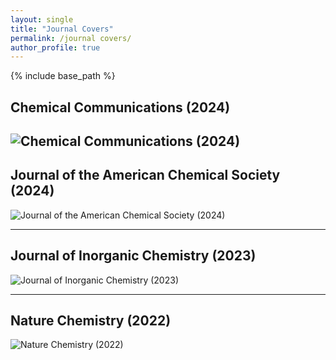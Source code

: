 ```yaml
---
layout: single
title: "Journal Covers"
permalink: /journal covers/
author_profile: true
---
```


{% include base_path %}

## Chemical Communications (2024)
![Chemical Communications (2024)](/Colliard-Research.github.io/images/IMG_0371.png)
---

## Journal of the American Chemical Society (2024)
![Journal of the American Chemical Society (2024)](/Colliard-Research.github.io/images/IMG_0373.png)

---

## Journal of Inorganic Chemistry (2023)
![Journal of Inorganic Chemistry (2023)](/Colliard-Research.github.io/images/IMG_1010.png)

---

## Nature Chemistry (2022)
![Nature Chemistry (2022)](/Colliard-Research.github.io/images/IMG_0372.png)
